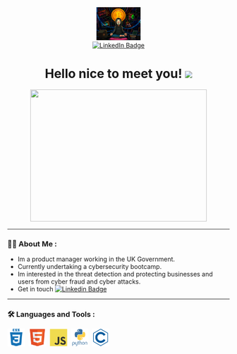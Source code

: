 
<div id="header" align="center">
  <img src="https://github.com/shahidk550/literate-adventure/blob/main/meditating%20cyber.gif" width="100"/>
</div>

<div id="badges" align="center">
  <a href="https://www.linkedin.com/in/shahid-khan-44822b249">
    <img src="https://img.shields.io/badge/LinkedIn-blue?style=for-the-badge&logo=linkedin&logoColor=white" alt="LinkedIn Badge"/>
  </a>
</div>  

<h1 align="center">
  Hello nice to meet you!
  <img src="https://media.giphy.com/media/hvRJCLFzcasrR4ia7z/giphy.gif" width="30px"/>
</h1>

<div align="center">
<img src="https://github.com/shahidk550/literate-adventure/blob/main/giphy.webp" width="400px" height="300px">
</div>

----
### 👨‍💻 About Me :
  - Im a product manager working in the UK Government.
  - Currently undertaking a cybersecurity bootcamp.
  - Im interested in the threat detection and protecting businesses and users from cyber fraud and cyber attacks.
  - Get in touch [![Linkedin Badge](https://img.shields.io/badge/-Shahid-blue?style=flat&logo=Linkedin&logoColor=white)](https://www.linkedin.com/in/shahid-khan-44822b249/)

---
### :hammer_and_wrench: Languages and Tools :
     
<div>   
<img src="https://github.com/devicons/devicon/blob/master/icons/css3/css3-plain-wordmark.svg"  title="CSS3" alt="CSS" width="40" height="40"/>&nbsp;
  <img src="https://github.com/devicons/devicon/blob/master/icons/html5/html5-original.svg" title="HTML5" alt="HTML" width="40" height="40"/>&nbsp;
  <img src="https://github.com/devicons/devicon/blob/master/icons/javascript/javascript-original.svg" title="JavaScript" alt="JavaScript" width="40" height="40"/>&nbsp;
  <img src="https://github.com/devicons/devicon/blob/master/icons/python/python-original-wordmark.svg" title="python" alt="Python" width="40" height="40"/>&nbsp;
  <img src="https://github.com/devicons/devicon/blob/master/icons/c/c-line.svg" title="C" alt="C" width="40" height="40"/>&nbsp;

</div>
